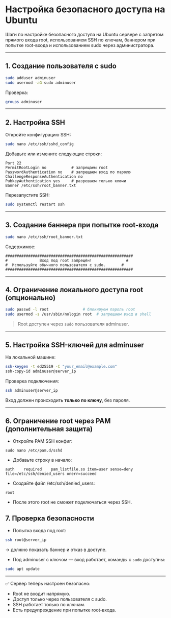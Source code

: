 # Настройка безопасного доступа на Ubuntu

Шаги по настройке безопасного доступа на Ubuntu сервере с запретом прямого входа root, использованием SSH по ключам, баннером при попытке root-входа и использованием sudo через администратора.

---

## 1. Создание пользователя с sudo

```bash
sudo adduser adminuser
sudo usermod -aG sudo adminuser
```
Проверка:
```bash
groups adminuser
```

---

## 2. Настройка SSH

Откройте конфигурацию SSH:
```bash
sudo nano /etc/ssh/sshd_config
```

Добавьте или измените следующие строки:
```
Port 22
PermitRootLogin no           # запрещаем root
PasswordAuthentication no    # запрещаем вход по паролю
ChallengeResponseAuthentication no
PubkeyAuthentication yes     # разрешаем только ключи
Banner /etc/ssh/root_banner.txt
```

Перезапустите SSH:
```bash
sudo systemctl restart ssh
```

---

## 3. Создание баннера при попытке root-входа

```bash
sudo nano /etc/ssh/root_banner.txt
```
Содержимое:
```
########################################################
#              Вход под root запрещён!               #
#  Используйте обычного пользователя с sudo.       #
########################################################
```

---

## 4. Ограничение локального доступа root (опционально)

```bash
sudo passwd -l root               # блокируем пароль root
sudo usermod -s /usr/sbin/nologin root  # запрещаем вход в shell
```

> Root доступен через `sudo` пользователя adminuser.

---

## 5. Настройка SSH-ключей для adminuser

На локальной машине:
```bash
ssh-keygen -t ed25519 -C "your_email@example.com"
ssh-copy-id adminuser@server_ip
```
Проверка подключения:
```bash
ssh adminuser@server_ip
```

Вход должен происходить **только по ключу**, без пароля.

---

## 6. Ограничение root через PAM (дополнительная защита)

- Откройте PAM SSH конфиг:
```
sudo nano /etc/pam.d/sshd
```
- Добавьте строку в начало:
```
auth    required    pam_listfile.so item=user sense=deny file=/etc/ssh/denied_users onerr=succeed
```
- Создайте файл /etc/ssh/denied_users:
```
root
```
- После этого root не сможет подключаться через SSH.

## 7. Проверка безопасности

- Попытка входа под root:
```bash
ssh root@server_ip
```
→ должно показать баннер и отказ в доступе.

- Под adminuser с ключом — вход работает, команды с `sudo` доступны:
```bash
sudo apt update
```

---

✅ Сервер теперь настроен безопасно:
- Root не входит напрямую.
- Доступ только через пользователя с sudo.
- SSH работает только по ключам.
- Есть предупреждение при попытке root-входа.

